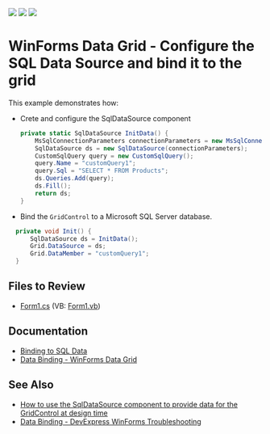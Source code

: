 <!-- default badges list -->
![](https://img.shields.io/endpoint?url=https://codecentral.devexpress.com/api/v1/VersionRange/128626351/14.2.3%2B)
[![](https://img.shields.io/badge/Open_in_DevExpress_Support_Center-FF7200?style=flat-square&logo=DevExpress&logoColor=white)](https://supportcenter.devexpress.com/ticket/details/T190498)
[![](https://img.shields.io/badge/📖_How_to_use_DevExpress_Examples-e9f6fc?style=flat-square)](https://docs.devexpress.com/GeneralInformation/403183)
<!-- default badges end -->

#  WinForms Data Grid - Configure the SQL Data Source and bind it to the grid

This example demonstrates how:

* Crete and configure the SqlDataSource component
  
  ```csharp
  private static SqlDataSource InitData() {
      MsSqlConnectionParameters connectionParameters = new MsSqlConnectionParameters("localhost", "nwind.mdf", "username", "password", MsSqlAuthorizationType.SqlServer);
      SqlDataSource ds = new SqlDataSource(connectionParameters);
      CustomSqlQuery query = new CustomSqlQuery();
      query.Name = "customQuery1";
      query.Sql = "SELECT * FROM Products";
      ds.Queries.Add(query);
      ds.Fill();
      return ds;
  }
  ```
* Bind the `GridControl` to a Microsoft SQL Server database.

```csharp
  private void Init() {
      SqlDataSource ds = InitData();
      Grid.DataSource = ds;
      Grid.DataMember = "customQuery1";
  }
```


## Files to Review

* [Form1.cs](./CS/dxSample/Form1.cs) (VB: [Form1.vb](./VB/dxSample/Form1.vb))


## Documentation

* [Binding to SQL Data](https://docs.devexpress.com/WindowsForms/18167/common-features/data-binding/binding-to-sql-data)
* [Data Binding - WinForms Data Grid](https://docs.devexpress.com/WindowsForms/634/controls-and-libraries/data-grid/data-binding)


## See Also

* [How to use the SqlDataSource component to provide data for the GridControl at design time](https://supportcenter.devexpress.com/ticket/details/t190494/how-to-use-the-sqldatasource-component-to-provide-data-for-the-gridcontrol-at-design-time)
* [Data Binding - DevExpress WinForms Troubleshooting﻿](https://supportcenter.devexpress.com/ticket/details/t925839/devexpress-winforms-troubleshooting-data-binding)
